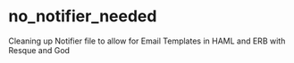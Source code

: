 no_notifier_needed
==================

Cleaning up Notifier file to allow for Email Templates in HAML and ERB with Resque and God